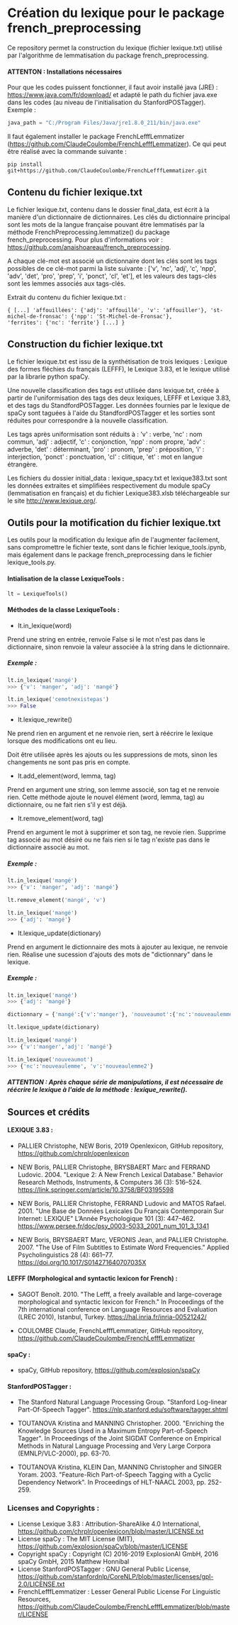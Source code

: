 # Création du lexique pour le package french_preprocessing

Ce repository permet la construction du lexique (fichier lexique.txt) utilisé 
par l'algorithme de lemmatisation du package french_preprocessing.

#### ATTENTON : Installations nécessaires

Pour que les codes puissent fonctionner, il faut avoir installé java (JRE) : https://www.java.com/fr/download/ 
et adapté le path du fichier java.exe dans les codes (au niveau de l'initialisation du StanfordPOSTagger). Exemple :

```python
java_path = "C:/Program Files/Java/jre1.8.0_211/bin/java.exe"
```

Il faut également installer le package FrenchLefffLemmatizer (https://github.com/ClaudeCoulombe/FrenchLefffLemmatizer). Ce qui peut être réalisé avec la commande suivante :

```bach
pip install git+https://github.com/ClaudeCoulombe/FrenchLefffLemmatizer.git
```

## Contenu du fichier lexique.txt

Le fichier lexique.txt, contenu dans le dossier final_data, est écrit à la manière 
d'un dictionnaire de dictionnaires. Les clés du dictionnaire principal sont les mots 
de la langue française pouvant être lemmatisés par la méthode FrenchPreprocessing.lemmatize() 
du package french_preprocessing. Pour plus d'informations 
voir : https://github.com/anaishoareau/french_preprocessing.

A chaque clé-mot est associé un dictionnaire dont les clés sont les tags possibles de ce clé-mot 
parmi la liste suivante : ['v', 'nc', 'adj', 'c', 'npp', 'adv', 'det', 'pro', 'prep', 'i', 'ponct', 'cl', 'et'], 
et les valeurs des tags-clés sont les lemmes associés aux tags-clés. 

Extrait du contenu du fichier lexique.txt : 

```bach
{ [...] 'affouillées': {'adj': 'affouillé', 'v': 'affouiller'}, 'st-michel-de-fronsac': {'npp': 'St-Michel-de-Fronsac'}, 
'ferrites': {'nc': 'ferrite'} [...] }
```
## Construction du fichier lexique.txt

Le fichier lexique.txt est issu de la synthétisation de trois lexiques : 
Lexique des formes fléchies du français (LEFFF), le Lexique 3.83, et le lexique utilisé par la librarie python spaCy.

Une nouvelle classification des tags est utilisée dans lexique.txt, créée à partir de l'uniformisation des tags 
des deux lexiques, LEFFF et Lexique 3.83, et des tags du StandfordPOSTagger.
Les données fournies par le lexique de spaCy sont taguées à l'aide du StandfordPOSTagger 
et les sorties sont réduites pour correspondre à la nouvelle classification.

Les tags après uniformisation sont réduits à : 'v' : verbe, 'nc' : nom commun, 'adj' : adjectif, 
'c' : conjonction, 'npp' : nom propre, 'adv' : adverbe, 'det' : déterminant, 'pro' : pronom, 
'prep' : préposition, 'i' : interjection, 'ponct' : ponctuation, 'cl' : clitique, 'et' : mot en langue étrangère.

Les fichiers du dossier initial_data : lexique_spacy.txt et lexique383.txt sont les données extraites et simplifiées 
respectivement du module spaCy (lemmatisation en français) et du fichier Lexique383.xlsb 
téléchargeable sur le site http://www.lexique.org/.

## Outils pour la motification du fichier lexique.txt

Les outils pour la modification du lexique afin de l'augmenter facilement, 
sans compromettre le fichier texte, sont dans le fichier lexique_tools.ipynb, 
mais également dans le package french_preprocessing dans le fichier lexique_tools.py.

#### Intialisation de la classe LexiqueTools :

```python 
lt = LexiqueTools()
```

#### Méthodes de la classe LexiqueTools :

- lt.in_lexique(word)

Prend une string en entrée, renvoie False si le mot n'est pas dans le dictionnaire, sinon
renvoie la valeur associée à la string dans le dictionnaire.

##### Exemple :

```python 
lt.in_lexique('mangé')
>>> {'v': 'manger', 'adj': 'mangé'}

lt.in_lexique('cemotnexistepas')
>>> False
```

- lt.lexique_rewrite()

Ne prend rien en argument et ne renvoie rien, sert à réécrire le lexique
lorsque des modifications ont eu lieu.

Doit être utilisée après les ajouts ou les suppressions de mots, 
sinon les changements ne sont pas pris en compte.

- lt.add_element(word, lemma, tag)

Prend en argument une string, son lemme associé, son tag et ne renvoie rien. 
Cette méthode ajoute le nouvel élément (word, lemma, tag) au dictionnaire, ou 
ne fait rien s'il y est déjà.

- lt.remove_element(word, tag)

Prend en argument le mot à supprimer et son tag, ne revoie rien.
Supprime tag associé au mot désiré ou ne fais rien si le tag n'existe 
pas dans le dictionnaire associé au mot.

##### Exemple : 

```python 
lt.in_lexique('mangé')
>>> {'v': 'manger', 'adj': 'mangé'}

lt.remove_element('mangé', 'v')

lt.in_lexique('mangé')
>>> {'adj': 'mangé'}
```

- lt.lexique_update(dictionary)

Prend en argument le dictionnaire des mots à ajouter au lexique, ne renvoie rien.
Réalise une sucession d'ajouts des mots de "dictionnary" dans le lexique.

##### Exemple :

```python 
lt.in_lexique('mangé')
>>> {'adj': 'mangé'}

dictionnary = {'mangé':{'v':'manger'}, 'nouveaumot':{'nc':'nouveaulemme', 'v':'nouveaulemme2'}}

lt.lexique_update(dictionary)

lt.in_lexique('mangé')
>>> {'v':'manger','adj': 'mangé'}

lt.in_lexique('nouveaumot')
>>> {'nc':'nouveaulemme', 'v':'nouveaulemme2'}
```

##### ATTENTION : Après chaque série de manipulations, il est nécessaire de réécrire le lexique à l'aide de la méthode : lexique_rewrite().


## Sources et crédits 

#### LEXIQUE 3.83 : 

- PALLIER Christophe, NEW Boris, 2019 Openlexicon, GitHub repository, 
https://github.com/chrplr/openlexicon

- NEW Boris, PALLIER Christophe, BRYSBAERT Marc and FERRAND Ludovic. 2004. 
"Lexique 2: A New French Lexical Database." Behavior Research Methods, 
Instruments, & Computers 36 (3): 516–524. https://link.springer.com/article/10.3758/BF03195598

- NEW Boris, PALLIER Christophe, FERRAND Ludovic and MATOS Rafael. 2001. 
"Une Base de Données Lexicales Du Français Contemporain Sur Internet: LEXIQUE" 
L’Année Psychologique 101 (3): 447–462. 
https://www.persee.fr/doc/psy_0003-5033_2001_num_101_3_1341

- NEW Boris, BRYSBAERT Marc, VERONIS Jean, and PALLIER Christophe. 2007. 
"The Use of Film Subtitles to Estimate Word Frequencies." 
Applied Psycholinguistics 28 (4): 661–77. https://doi.org/10.1017/S014271640707035X

#### LEFFF (Morphological and syntactic lexicon for French) :

- SAGOT Benoît. 2010. "The Lefff, a freely available and large-coverage morphological 
and syntactic lexicon for French." In Proceedings of the 7th international conference 
on Language Resources and Evaluation (LREC 2010), Istanbul, Turkey. https://hal.inria.fr/inria-00521242/

- COULOMBE Claude, FrenchLefffLemmatizer, GitHub repository, 
https://github.com/ClaudeCoulombe/FrenchLefffLemmatizer

#### spaCy :

- spaCy, GitHub repository, https://github.com/explosion/spaCy

#### StanfordPOSTagger :

- The Stanford Natural Language Processing Group. "Stanford Log-linear Part-Of-Speech Tagger". 
https://nlp.stanford.edu/software/tagger.shtml

- TOUTANOVA Kristina and MANNING Christopher. 2000. "Enriching the Knowledge Sources Used 
in a Maximum Entropy Part-of-Speech Tagger". In Proceedings of the Joint SIGDAT Conference 
on Empirical Methods in Natural Language Processing and Very Large Corpora (EMNLP/VLC-2000), pp. 63-70.

- TOUTANOVA Kristina, KLEIN Dan, MANNING Christopher and SINGER Yoram. 2003. 
"Feature-Rich Part-of-Speech Tagging with a Cyclic Dependency Network". In Proceedings 
of HLT-NAACL 2003, pp. 252-259.


### Licenses and Copyrights : 

- License Lexique 3.83 : Attribution-ShareAlike 4.0 International, https://github.com/chrplr/openlexicon/blob/master/LICENSE.txt
- License spaCy : The MIT License (MIT), https://github.com/explosion/spaCy/blob/master/LICENSE
- Copyright spaCy : Copyright (C) 2016-2019 ExplosionAI GmbH, 2016 spaCy GmbH, 2015 Matthew Honnibal
- License StanfordPOSTagger :  GNU General Public License, https://github.com/stanfordnlp/CoreNLP/blob/master/licenses/gpl-2.0/LICENSE.txt
- FrenchLefffLemmatizer : Lesser General Public License For Linguistic Resources, https://github.com/ClaudeCoulombe/FrenchLefffLemmatizer/blob/master/LICENSE
